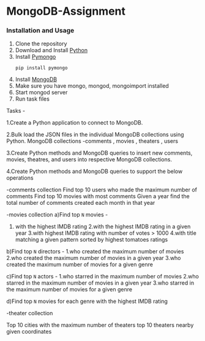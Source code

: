 # MongoDB-Assignment


### Installation and Usage

1. Clone the repository
2. Download and Install [Python](https://www.python.org/downloads/)
3. Install [Pymongo](https://pypi.org/project/pymongo/)
    ```
    pip install pymongo
    ```
4. Install [MongoDB](https://www.mongodb.com/docs/manual/installation/)
5. Make sure you have mongo, mongod, mongoimport installed
6. Start mongod server
7. Run task files 

Tasks -

1.Create a Python application to connect to MongoDB.

2.Bulk load the JSON files in the individual MongoDB collections using Python. MongoDB collections -comments , movies , theaters , users

3.Create Python methods and MongoDB queries to insert new comments, movies, theatres, and users into respective MongoDB collections.

4.Create Python methods and MongoDB queries to support the below operations

 -comments collection
Find top 10 users who made the maximum number of comments
Find top 10 movies with most comments
Given a year find the total number of comments created each month in that year

-movies collection
a)Find top `N` movies - 
1. with the highest IMDB rating
2.with the highest IMDB rating in a given year
3.with highest IMDB rating with number of votes > 1000
4.with title matching a given pattern sorted by highest tomatoes ratings

b)Find top `N` directors -
1.who created the maximum number of movies
2.who created the maximum number of movies in a given year
3.who created the maximum number of movies for a given genre

c)Find top `N` actors - 
1.who starred in the maximum number of movies
2.who starred in the maximum number of movies in a given year
3.who starred in the maximum number of movies for a given genre

d)Find top `N` movies for each genre with the highest IMDB rating

-theater collection

Top 10 cities with the maximum number of theaters
top 10 theaters nearby given coordinates

